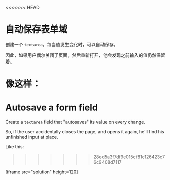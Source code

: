 <<<<<<< HEAD
# 自动保存表单域

创建一个 `textarea`，每当值发生变化时，可以自动保存。

因此，如果用户偶尔关闭了页面，然后重新打开，他会发现之前输入的值仍然保留着。

像这样：
=======

# Autosave a form field

Create a `textarea` field that "autosaves" its value on every change.

So, if the user accidentally closes the page, and opens it again, he'll find his unfinished input at place.

Like this:
>>>>>>> 28ed5a3f7df9e015cf81c126423c76c9408d7117

[iframe src="solution" height=120]
